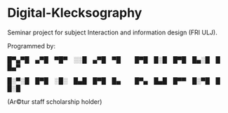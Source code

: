 # Digital-Klecksography
Seminar project for subject Interaction and information design (FRI ULJ).






Programmed by:

█▀▄▀█ ▄▀█ ▀█▀ ░░█ ▄▀█ ▀█   █▀█ █░█ █▀█ █▄░█ █ █▄▀

█░▀░█ █▀█ ░█░ █▄█ █▀█ █▄   █▀▄ █▄█ █▀▀ █░▀█ █ █░█

(Ar©tur staff scholarship holder)
